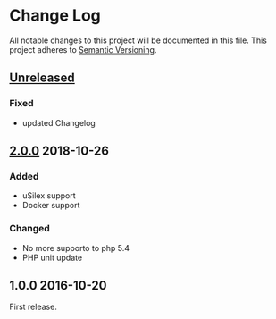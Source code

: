 Change Log
===========

All notable changes to this project will be documented in this file.
This project adheres to [Semantic Versioning](http://semver.org/).


## [Unreleased]

### Fixed

- updated Changelog


## [2.0.0] 2018-10-26

### Added

- uSilex support
- Docker support

### Changed

- No more supporto to php 5.4
- PHP unit update


## 1.0.0 2016-10-20

First release. 


[Unreleased]: https://github.com/e-artspace/pimple-env-provider/compare/2.0.0...HEAD
[2.0.0]:https://github.com/e-artspace/pimple-env-provider/compare/1.0.0...2.0.0
